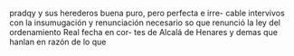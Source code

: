 pradqy y sus herederos buena puro, pero perfecta e irre- 
cable intervivos con la insumugación y renunciación necesario 
so que renunció la ley del ordenamiento Real fecha en cor- 
tes de Alcalá de Henares y demas que hanlan en razón de lo 
que